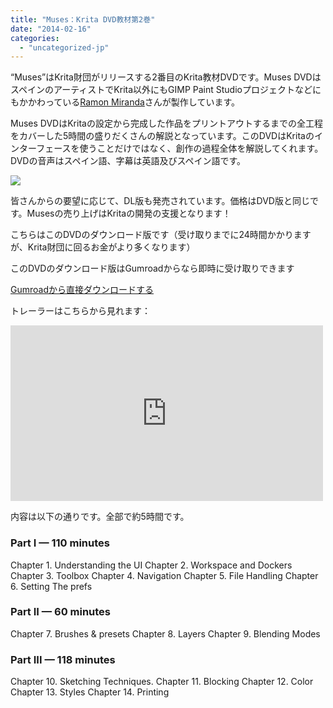 ```yaml
---
title: "Muses：Krita DVD教材第2巻"
date: "2014-02-16"
categories: 
  - "uncategorized-jp"
---
```


“Muses”はKrita財団がリリースする2番目のKrita教材DVDです。Muses DVDはスペインのアーティストでKrita以外にもGIMP Paint Studioプロジェクトなどにもかかわっている[Ramon Miranda](http://www.ramonmiranda.com/)さんが製作しています。

Muses DVDはKritaの設定から完成した作品をプリントアウトするまでの全工程をカバーした5時間の盛りだくさんの解説となっています。このDVDはKritaのインターフェースを使うことだけではなく、創作の過程全体を解説してくれます。DVDの音声はスペイン語、字幕は英語及びスペイン語です。

![](/images/posts/2014/DVDbox%20KRITA%20dvd%20Muses%20vol2_sm.png)

皆さんからの要望に応じて、DL版も発売されています。価格はDVD版と同じです。Musesの売り上げはKritaの開発の支援となります！

こちらはこのDVDのダウンロード版です（受け取りまでに24時間かかりますが、Krita財団に回るお金がより多くなります）

このDVDのダウンロード版はGumroadからなら即時に受け取りできます

[Gumroadから直接ダウンロードする](https://gumroad.com/krita)

トレーラーはこちらから見れます：

<iframe src="https://www.youtube.com/embed/BAnfnpMQ4jU?feature=oembed" width="500" height="281" frameborder="0" allowfullscreen="allowfullscreen"></iframe>

内容は以下の通りです。全部で約5時間です。

### Part I — 110 minutes

Chapter 1. Understanding the UI Chapter 2. Workspace and Dockers Chapter 3. Toolbox Chapter 4. Navigation Chapter 5. File Handling Chapter 6. Setting The prefs

### Part II — 60 minutes

Chapter 7. Brushes & presets Chapter 8. Layers Chapter 9. Blending Modes

### Part III — 118 minutes

Chapter 10. Sketching Techniques. Chapter 11. Blocking Chapter 12. Color Chapter 13. Styles Chapter 14. Printing
